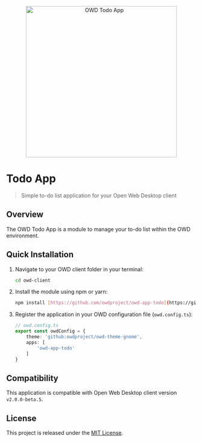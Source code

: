 <p align="center">
  <img src="media/screenshot.png" alt="OWD Todo App" width="400" />
</p>

# Todo App

> Simple to-do list application for your Open Web Desktop client

## Overview

The OWD Todo App is a module to manage your to-do list within the OWD environment.

## Quick Installation

1. Navigate to your OWD client folder in your terminal:
    ```bash
    cd owd-client
    ```
2. Install the module using npm or yarn:
    ```bash
    npm install [https://github.com/owdproject/owd-app-todo](https://github.com/owdproject/owd-app-todo)
    ```
3. Register the application in your OWD configuration file (`owd.config.ts`):
    ```typescript
    // owd.config.ts
    export const owdConfig = {
        theme: 'github:owdproject/owd-theme-gnome',
        apps: [
            'owd-app-todo'
        ]
    }
    ```

## Compatibility

This application is compatible with Open Web Desktop client version `v2.0.0-beta.5`.

## License

This project is released under the [MIT License](LICENSE).